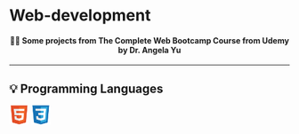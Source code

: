 # Web-development

<h4 align="center">👨‍💻 Some projects from The Complete Web Bootcamp Course from Udemy by Dr. Angela Yu </h4>

<hr>

## 💡 Programming Languages
<p align="left">
<img src="https://raw.githubusercontent.com/devicons/devicon/d00d0969292a6569d45b06d3f350f463a0107b0d/icons/html5/html5-original.svg" alt="html5" width="35" height="35"/>
    <img src="https://raw.githubusercontent.com/devicons/devicon/d00d0969292a6569d45b06d3f350f463a0107b0d/icons/css3/css3-original.svg" alt="css3" width="35" height="35"/>
   
</p>
